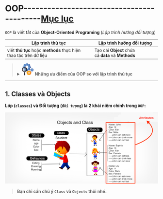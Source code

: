 # OOP------------------------------------------[Mục lục](https://github.com/Zenfection/Java)

`OOP` là viết tắt của **Object-Oriented Programing** (*Lập trình hướng đối tượng*)

| Lập trình thủ tục                                                 | Lập trình hướng đối tượng                          |
| ----------------------------------------------------------------- | -------------------------------------------------- |
| viết **thủ tục** hoặc **methods** thực hiện thao tác trên dữ liệu | Tạo cái **Object** chứa cả **data** và **Methods** |

> <details>
> <summary><b><img src="https://raw.githubusercontent.com/Zenfection/Image/master/2021/02/02-11-05-59-Know%20How.png"> Những ưu điểm của OOP so với lập trình thủ tục<b></summary>
> 
> - Nhanh hơn và dễ hơn
> 
> - Cấu trúc rõ ràng dễ hiểu, dễ bảo trì, sửa lỗi
> 
> - Có thể tái sử dụng giúp thời gian phát triển code ngắn hơn
> 
> </details>

---

## 1. Classes và Objects

**Lớp** (`classes`) và **Đối tượng** (`đối tượng`) là 2 khái niệm chính trong `OOP`:



![object-class-diagrame-1.png](https://raw.githubusercontent.com/Zenfection/Image/master/2021/02/02-11-18-02-object-class-diagrame-1.png)

> Bạn chỉ cần chú ý `Class` và `Objects` thôi nhé.
